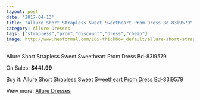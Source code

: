 ```yaml
---
layout: post
date: '2017-04-13'
title: "Allure Short Strapless Sweet Sweetheart Prom Dress Bd-83l9579"
category: Allure Dresses
tags: ["strapless","prom","discount","dress","cheap"]
image: http://www.neoformal.com/165-thickbox_default/allure-short-strapless-sweet-sweetheart-prom-dress-bd-83l9579.jpg
---
```

Allure Short Strapless Sweet Sweetheart Prom Dress Bd-83l9579

On Sales: **$441.99**
<a href="https://www.neoformal.com/en/allure-dresses/58-allure-short-strapless-sweet-sweetheart-prom-dress-bd-83l9579.html"><amp-img layout="responsive" width="600" height="600" src="//www.neoformal.com/165-thickbox_default/allure-short-strapless-sweet-sweetheart-prom-dress-bd-83l9579.jpg" alt="Allure Short Strapless Sweet Sweetheart Prom Dress Bd-83l9579 0" /></a>
<a href="https://www.neoformal.com/en/allure-dresses/58-allure-short-strapless-sweet-sweetheart-prom-dress-bd-83l9579.html"><amp-img layout="responsive" width="600" height="600" src="//www.neoformal.com/166-thickbox_default/allure-short-strapless-sweet-sweetheart-prom-dress-bd-83l9579.jpg" alt="Allure Short Strapless Sweet Sweetheart Prom Dress Bd-83l9579 1" /></a>

Buy it: [Allure Short Strapless Sweet Sweetheart Prom Dress Bd-83l9579](https://www.neoformal.com/en/allure-dresses/58-allure-short-strapless-sweet-sweetheart-prom-dress-bd-83l9579.html "Allure Short Strapless Sweet Sweetheart Prom Dress Bd-83l9579")

View more: [Allure Dresses](https://www.neoformal.com/en/2-allure-dresses "Allure Dresses")